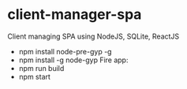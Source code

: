 # client-manager-spa
Client managing SPA using NodeJS, SQLite, ReactJS
- npm install node-pre-gyp -g
- npm install -g node-gyp
Fire app:
- npm run build
- npm start